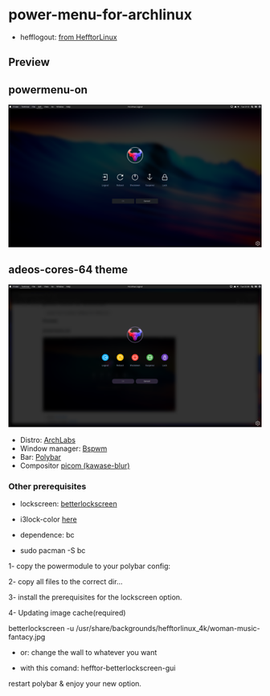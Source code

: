 # power-menu-for-archlinux

* hefflogout: [from HefftorLinux](https://hefftorlinux.net/)

## Preview

## powermenu-on
![powermenu-on](/preview/powermenu-on.png)
<br />
## adeos-cores-64 theme
![adeos-core-64](/preview/adeos-core-64.png)

* Distro: [ArchLabs](https://archlabslinux.com/)
* Window manager: [Bspwm](https://github.com/Airblader/i3)
* Bar: [Polybar](https://github.com/polybar/polybar)
* Compositor [picom (kawase-blur)](https://github.com/ibhagwan/picom)


### Other prerequisites
* lockscreen: [betterlockscreen](https://github.com/pavanjadhaw/betterlockscreen)
* i3lock-color [here](https://github.com/Raymo111/i3lock-color)

* dependence: bc

* sudo pacman -S bc



1- copy the powermodule to your polybar config:


2- copy all files to the correct dir...


3- install the prerequisites for the lockscreen option.


4- Updating image cache(required)

betterlockscreen -u /usr/share/backgrounds/hefftorlinux_4k/woman-music-fantacy.jpg


* or: change the wall to whatever you want

* with this comand: hefftor-betterlockscreen-gui


restart polybar & enjoy your new option.
